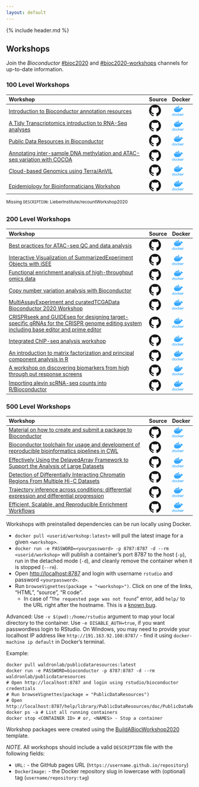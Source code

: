 ```yaml
---
layout: default
---
```


{% include header.md %}

## Workshops

Join the *Bioconductor*
[\#bioc2020](https://community-bioc.slack.com/archives/CLAEUFVAA) and
[\#bioc2020-workshops](https://community-bioc.slack.com/archives/C015QR5FCGN)
channels for up-to-date information.

### 100 Level Workshops

| Workshop                                                                                                                 | Source                                                                                             | Docker                                                                                                                  |
| :----------------------------------------------------------------------------------------------------------------------- | :------------------------------------------------------------------------------------------------- | :---------------------------------------------------------------------------------------------------------------------- |
| [Introduction to Bioconductor annotation resources](https://jmacdon.github.io/Bioc2020Anno/)                             | [![GH](images/GitHub-Mark-32px.png)](https://github.com/jmacdon/Bioc2020Anno)                      | [![Docker](images/docker_icon.png)](https://hub.docker.com/repository/docker/jmacdon/bioc2020anno)                      |
| [A Tidy Transcriptomics introduction to RNA-Seq analyses](https://stemangiola.github.io/bioc_2020_tidytranscriptomics/)  | [![GH](images/GitHub-Mark-32px.png)](https://github.com/stemangiola/bioc_2020_tidytranscriptomics) | [![Docker](images/docker_icon.png)](https://hub.docker.com/repository/docker/stemangiola/bioc_2020_tidytranscriptomics) |
| [Public Data Resources in Bioconductor](https://waldronlab.io/PublicDataResources/)                                      | [![GH](images/GitHub-Mark-32px.png)](https://github.com/waldronlab/PublicDataResources)            | [![Docker](images/docker_icon.png)](https://hub.docker.com/repository/docker/waldronlab/publicdataresources)            |
| [Annotating inter-sample DNA methylation and ATAC-seq variation with COCOA](http://databio.org/cocoa_workshop_bioc2020/) | [![GH](images/GitHub-Mark-32px.png)](https://github.com/databio/cocoa_workshop_bioc2020)           | [![Docker](images/docker_icon.png)](https://hub.docker.com/repository/docker/databio/cocoa_workshop_bioc2020)           |
| [Cloud-based Genomics using Terra/AnVIL](https://waldronlab.github.io/AnVILWorkshop/)                                    | [![GH](images/GitHub-Mark-32px.png)](https://github.com/waldronlab/AnVILWorkshop)                  | [![Docker](images/docker_icon.png)](https://hub.docker.com/repository/docker/shbrief/anvilworkshop)                     |
| [Epidemiology for Bioinformaticians Workshop](https://cmirzayi.github.io/EpiForBioWorkshop2020/)                         | [![GH](images/GitHub-Mark-32px.png)](https://github.com/cmirzayi/EpiForBioWorkshop2020)            | [![Docker](images/docker_icon.png)](https://hub.docker.com/repository/docker/cmirzayi/epiforbioworkshop2020)            |

<sup>Missing `DESCRIPTION`: LieberInstitute/recountWorkshop2020</sup>

### 200 Level Workshops

| Workshop                                                                                                                                                                                                       | Source                                                                                                     | Docker                                                                                                                         |
| :------------------------------------------------------------------------------------------------------------------------------------------------------------------------------------------------------------- | :--------------------------------------------------------------------------------------------------------- | :----------------------------------------------------------------------------------------------------------------------------- |
| [Best practices for ATAC-seq QC and data analysis](https://haibol2016.github.io/ATACseqQCWorkshop/)                                                                                                            | [![GH](images/GitHub-Mark-32px.png)](https://github.com/haibol2016/ATACseqQCWorkshop)                      | [![Docker](images/docker_icon.png)](https://hub.docker.com/repository/docker/nemat1976/atacseqqcworkshop_2020)                 |
| [Interactive Visualization of SummarizedExperiment Objects with iSEE](https://iSEE.github.io/iSEEWorkshop2020)                                                                                                 | [![GH](images/GitHub-Mark-32px.png)](https://github.com/iSEE/iSEEWorkshop2020)                             | [![Docker](images/docker_icon.png)](https://hub.docker.com/repository/docker/iseedevelopers/iseeworkshop2020)                  |
| [Functional enrichment analysis of high-throughput omics data](https://waldronlab.github.io/enrichOmics/)                                                                                                      | [![GH](images/GitHub-Mark-32px.png)](https://github.com/waldronlab/enrichOmics)                            | [![Docker](images/docker_icon.png)](https://hub.docker.com/repository/docker/ludwigg/enrichomics)                              |
| [Copy number variation analysis with Bioconductor](https://waldronlab.github.io/CNVWorkshop)                                                                                                                   | [![GH](images/GitHub-Mark-32px.png)](https://github.com/waldronlab/CNVWorkshop)                            | [![Docker](images/docker_icon.png)](https://hub.docker.com/repository/docker/ludwigg/cnvworkshop)                              |
| [MultiAssayExperiment and curatedTCGAData Bioconductor 2020 Workshop](https://waldronlab.github.io/MultiAssayWorkshop/)                                                                                        | [![GH](images/GitHub-Mark-32px.png)](https://github.com/waldronlab/MultiAssayWorkshop)                     | [![Docker](images/docker_icon.png)](https://hub.docker.com/repository/docker/mr148/multiassayworkshop)                         |
| [CRISPRseek and GUIDEseq for designing target-specific gRNAs for the CRISPR genome editing system including base editor and prime editor](https://LihuaJulieZhu.github.io/CRISPRseekGUIDEseqBioc2020Workshop/) | [![GH](images/GitHub-Mark-32px.png)](https://github.com/LihuaJulieZhu/CRISPRseekGUIDEseqBioc2020Workshop/) | [![Docker](images/docker_icon.png)](https://hub.docker.com/repository/docker/lihuajuliezhu/crisprseekguideseqbioc2020workshop) |
| [Integrated ChIP-seq analysis workshop](https://hukai916.github.io/IntegratedChIPseqWorkshop/)                                                                                                                 | [![GH](images/GitHub-Mark-32px.png)](https://github.com/hukai916/IntegratedChIPseqWorkshop)                | [![Docker](images/docker_icon.png)](https://hub.docker.com/repository/docker/hukai916/integratedchipseqanalysis_workshop)      |
| [An introduction to matrix factorization and principal component analysis in R](https://aedin.github.io/PCAworkshop/)                                                                                          | [![GH](images/GitHub-Mark-32px.png)](https://github.com/aedin/PCAworkshop)                                 | [![Docker](images/docker_icon.png)](https://hub.docker.com/repository/docker/aculhane/pcabiocworkshop2020)                     |
| [A workshop on discovering biomarkers from high through put response screens](https://bhklab.github.io/bioc2020workshop)                                                                                       | [![GH](images/GitHub-Mark-32px.png)](https://github.com/bhklab/bioc2020workshop)                           | [![Docker](images/docker_icon.png)](https://hub.docker.com/repository/docker/bhklab/gxbioc2020workshop)                        |
| [Importing alevin scRNA-seq counts into R/Bioconductor](https://mikelove.github.io/alevin2bioc/)                                                                                                               | [![GH](images/GitHub-Mark-32px.png)](https://github.com/mikelove/alevin2bioc)                              | [![Docker](images/docker_icon.png)](https://hub.docker.com/repository/docker/mikelove/alevin2bioc)                             |

<sup></sup>

### 500 Level Workshops

| Workshop                                                                                                                                               | Source                                                                                             | Docker                                                                                                                  |
| :----------------------------------------------------------------------------------------------------------------------------------------------------- | :------------------------------------------------------------------------------------------------- | :---------------------------------------------------------------------------------------------------------------------- |
| [Material on how to create and submit a package to Bioconductor](https://kayla-morrell.github.io/CreateAPackage/)                                      | [![GH](images/GitHub-Mark-32px.png)](https://github.com/Kayla-Morrell/CreateAPackage)              | [![Docker](images/docker_icon.png)](https://hub.docker.com/repository/docker/kaylainterdonato01/createapackage)         |
| [Bioconductor toolchain for usage and development of reproducible bioinformatics pipelines in CWL](https://Liubuntu.github.io/Bioc2020RCWL)            | [![GH](images/GitHub-Mark-32px.png)](https://github.com/Liubuntu/Bioc2020RCWL)                     | [![Docker](images/docker_icon.png)](https://hub.docker.com/repository/docker/liubuntu/bioc2020rcwl)                     |
| [Effectively Using the DelayedArray Framework to Support the Analysis of Large Datasets](https://petehaitch.github.io/BioC2020_DelayedArray_workshop/) | [![GH](images/GitHub-Mark-32px.png)](https://github.com/PeteHaitch/BioC2020_DelayedArray_workshop) | [![Docker](images/docker_icon.png)](https://hub.docker.com/repository/docker/petehaitch/bioc2020_delayedarray_workshop) |
| [Detection of Differentially Interacting Chromatin Regions From Multiple Hi-C Datasets](https://mdozmorov.github.io/HiCcompareWorkshop/)               | [![GH](images/GitHub-Mark-32px.png)](https://github.com/mdozmorov/HiCcompareWorkshop)              | [![Docker](images/docker_icon.png)](https://hub.docker.com/repository/docker/mdozmorov/hiccompareworkshop)              |
| [Trajectory inference across conditions: differential expression and differential progression](https://kstreet13.github.io/bioc2020trajectories)       | [![GH](images/GitHub-Mark-32px.png)](https://github.com/kstreet13/bioc2020trajectories)            | [![Docker](images/docker_icon.png)](https://hub.docker.com/repository/docker/kstreet13/bioc2020trajectories)            |
| [Efficient, Scalable, and Reproducible Enrichment Workflows](https://montilab.github.io/hypeR-workshop/)                                               | [![GH](images/GitHub-Mark-32px.png)](https://github.com/montilab/hypeR-workshop)                   | [![Docker](images/docker_icon.png)](https://hub.docker.com/repository/docker/montilab/hyperworkshop)                    |

<sup></sup>

Workshops with preinstalled dependencies can be run locally using
Docker.

  - `docker pull <userid/workshop:latest>` will pull the latest image
    for a given `<workshop>`.
  - `docker run -e PASSWORD=<yourpassword> -p 8787:8787 -d --rm
    <userid/workshop>` will publish a container’s port 8787 to the host
    (`-p`), run in the detached mode (`-d`), and cleanly remove the
    container when it is stopped (`--rm`).
  - Open <http://localhost:8787> and login with username `rstudio` and
    password `<yourpassword>`.
  - Run `browseVignettes(package = "<workshop>")`. Click on one of the
    links, “HTML”, “source”, “R code”.
      - In case of “`The requested page was not found`” error, add
        `help/` to the URL right after the hostname. This is a [known
        bug](https://github.com/rocker-org/rocker-versioned/issues/178).

Advanced: Use `-v $(pwd):/home/rstudio` argument to map your local
directory to the container. Use `-e DISABLE_AUTH=true`, if you want
passwordless login to RStudio. On Windows, you may need to provide your
localhost IP address like `http://191.163.92.108:8787/` - find it using
`docker-machine ip default` in Docker’s terminal.

Example:

    docker pull waldronlab/publicdataresources:latest
    docker run -e PASSWORD=bioconductor -p 8787:8787 -d --rm waldronlab/publicdataresources
    # Open http://localhost:8787 and login using rstudio/bioconductor credentials
    # Run browseVignettes(package = "PublicDataResources")
    # Open http://localhost:8787/help/library/PublicDataResources/doc/PublicDataResources.html
    docker ps -a # List all running containers
    docker stop <CONTAINER ID> # or, <NAMES> - Stop a container

Workshop packages were created using the
[BuildABiocWorkshop2020](https://github.com/seandavi/BuildABiocWorkshop2020)
template.

*NOTE*. All workshops should include a valid `DESCRIPTION` file with the
following fields:

  - `URL:` - the GitHub pages URL
    (`https://username.github.io/repository`)
  - `DockerImage:` - the Docker repository slug in lowercase with
    (optional) tag (`username/repository:tag`)
